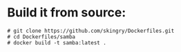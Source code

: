 # Build it from source:

```
# git clone https://github.com/skingry/Dockerfiles.git
# cd Dockerfiles/samba
# docker build -t samba:latest .
```

